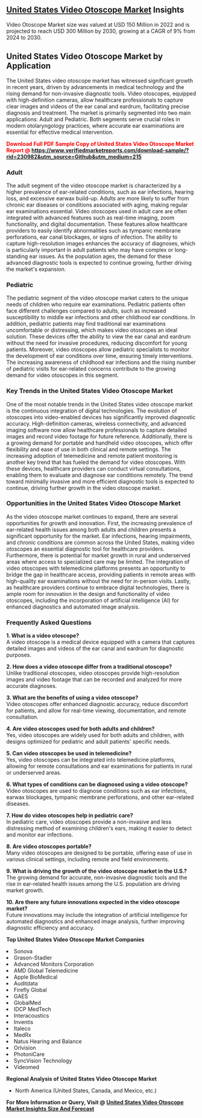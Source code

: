 <h2><a href="https://www.verifiedmarketreports.com/download-sample/?rid=230982&amp;utm_source=Github&amp;utm_medium=215" target="_blank">United States Video Otoscope Market</a> Insights</h2><p>Video Otoscope Market size was valued at USD 150 Million in 2022 and is projected to reach USD 300 Million by 2030, growing at a CAGR of 9% from 2024 to 2030.</p><p> <h2>United States Video Otoscope Market by Application</h2> <p>The United States video otoscope market has witnessed significant growth in recent years, driven by advancements in medical technology and the rising demand for non-invasive diagnostic tools. Video otoscopes, equipped with high-definition cameras, allow healthcare professionals to capture clear images and videos of the ear canal and eardrum, facilitating precise diagnosis and treatment. The market is primarily segmented into two main applications: Adult and Pediatric. Both segments serve crucial roles in modern otolaryngology practices, where accurate ear examinations are essential for effective medical intervention.</p> <p><strong><p><span class=""><span style="color: #ff0000;"><strong>Download Full PDF Sample Copy of United States Video Otoscope Market Report</strong> @ </span><a href="https://www.verifiedmarketreports.com/download-sample/?rid=230982&amp;utm_source=Github&amp;utm_medium=215" target="_blank">https://www.verifiedmarketreports.com/download-sample/?rid=230982&amp;utm_source=Github&amp;utm_medium=215</a></span></p></strong></p> <h3>Adult</h3> <p>The adult segment of the video otoscope market is characterized by a higher prevalence of ear-related conditions, such as ear infections, hearing loss, and excessive earwax build-up. Adults are more likely to suffer from chronic ear diseases or conditions associated with aging, making regular ear examinations essential. Video otoscopes used in adult care are often integrated with advanced features such as real-time imaging, zoom functionality, and digital documentation. These features allow healthcare providers to easily identify abnormalities such as tympanic membrane perforations, ear canal blockages, or signs of infection. The ability to capture high-resolution images enhances the accuracy of diagnoses, which is particularly important in adult patients who may have complex or long-standing ear issues. As the population ages, the demand for these advanced diagnostic tools is expected to continue growing, further driving the market's expansion.</p> <h3>Pediatric</h3> <p>The pediatric segment of the video otoscope market caters to the unique needs of children who require ear examinations. Pediatric patients often face different challenges compared to adults, such as increased susceptibility to middle ear infections and other childhood ear conditions. In addition, pediatric patients may find traditional ear examinations uncomfortable or distressing, which makes video otoscopes an ideal solution. These devices offer the ability to view the ear canal and eardrum without the need for invasive procedures, reducing discomfort for young patients. Moreover, video otoscopes allow pediatric specialists to monitor the development of ear conditions over time, ensuring timely interventions. The increasing awareness of childhood ear infections and the rising number of pediatric visits for ear-related concerns contribute to the growing demand for video otoscopes in this segment.</p> <h3>Key Trends in the United States Video Otoscope Market</h3> <p>One of the most notable trends in the United States video otoscope market is the continuous integration of digital technologies. The evolution of otoscopes into video-enabled devices has significantly improved diagnostic accuracy. High-definition cameras, wireless connectivity, and advanced imaging software now allow healthcare professionals to capture detailed images and record video footage for future reference. Additionally, there is a growing demand for portable and handheld video otoscopes, which offer flexibility and ease of use in both clinical and remote settings. The increasing adoption of telemedicine and remote patient monitoring is another key trend that has fueled the demand for video otoscopes. With these devices, healthcare providers can conduct virtual consultations, enabling them to evaluate and diagnose ear conditions remotely. The trend toward minimally invasive and more efficient diagnostic tools is expected to continue, driving further growth in the video otoscope market.</p> <h3>Opportunities in the United States Video Otoscope Market</h3> <p>As the video otoscope market continues to expand, there are several opportunities for growth and innovation. First, the increasing prevalence of ear-related health issues among both adults and children presents a significant opportunity for the market. Ear infections, hearing impairments, and chronic conditions are common across the United States, making video otoscopes an essential diagnostic tool for healthcare providers. Furthermore, there is potential for market growth in rural and underserved areas where access to specialized care may be limited. The integration of video otoscopes with telemedicine platforms presents an opportunity to bridge the gap in healthcare access, providing patients in remote areas with high-quality ear examinations without the need for in-person visits. Lastly, as healthcare providers continue to embrace digital technologies, there is ample room for innovation in the design and functionality of video otoscopes, including the incorporation of artificial intelligence (AI) for enhanced diagnostics and automated image analysis.</p> <h3>Frequently Asked Questions</h3> <p><strong>1. What is a video otoscope?</strong><br> A video otoscope is a medical device equipped with a camera that captures detailed images and videos of the ear canal and eardrum for diagnostic purposes.</p> <p><strong>2. How does a video otoscope differ from a traditional otoscope?</strong><br> Unlike traditional otoscopes, video otoscopes provide high-resolution images and video footage that can be recorded and analyzed for more accurate diagnoses.</p> <p><strong>3. What are the benefits of using a video otoscope?</strong><br> Video otoscopes offer enhanced diagnostic accuracy, reduce discomfort for patients, and allow for real-time viewing, documentation, and remote consultation.</p> <p><strong>4. Are video otoscopes used for both adults and children?</strong><br> Yes, video otoscopes are widely used for both adults and children, with designs optimized for pediatric and adult patients' specific needs.</p> <p><strong>5. Can video otoscopes be used in telemedicine?</strong><br> Yes, video otoscopes can be integrated into telemedicine platforms, allowing for remote consultations and ear examinations for patients in rural or underserved areas.</p> <p><strong>6. What types of conditions can be diagnosed using a video otoscope?</strong><br> Video otoscopes are used to diagnose conditions such as ear infections, earwax blockages, tympanic membrane perforations, and other ear-related diseases.</p> <p><strong>7. How do video otoscopes help in pediatric care?</strong><br> In pediatric care, video otoscopes provide a non-invasive and less distressing method of examining children's ears, making it easier to detect and monitor ear infections.</p> <p><strong>8. Are video otoscopes portable?</strong><br> Many video otoscopes are designed to be portable, offering ease of use in various clinical settings, including remote and field environments.</p> <p><strong>9. What is driving the growth of the video otoscope market in the U.S.?</strong><br> The growing demand for accurate, non-invasive diagnostic tools and the rise in ear-related health issues among the U.S. population are driving market growth.</p> <p><strong>10. Are there any future innovations expected in the video otoscope market?</strong><br> Future innovations may include the integration of artificial intelligence for automated diagnostics and enhanced image analysis, further improving diagnostic efficiency and accuracy.</p> </p><p><strong>Top United States Video Otoscope Market Companies</strong></p><div data-test-id=""><p><li>Sonova</li><li> Grason-Stadler</li><li> Advanced Monitors Corporation</li><li> AMD Global Telemedicine</li><li> Apple BioMedical</li><li> Auditdata</li><li> Firefly Global</li><li> GAES</li><li> GlobalMed</li><li> IDCP MedTech</li><li> Interacoustics</li><li> Inventis</li><li> Italeco</li><li> MedRx</li><li> Natus Hearing and Balance</li><li> Orlvision</li><li> PhotoniCare</li><li> SyncVision Technology</li><li> Videomed</li></p><div><strong>Regional Analysis of&nbsp;United States Video Otoscope Market</strong></div><ul><li dir="ltr"><p dir="ltr">North America&nbsp;(United States, Canada, and Mexico, etc.)</p></li></ul><p><strong>For More Information or Query, Visit @&nbsp;</strong><strong><a href="https://www.verifiedmarketreports.com/product/video-otoscope-market/?utm_source=Github&amp;utm_medium=215" target="_blank">United States Video Otoscope Market Insights Size And Forecast</a></strong></p></div>
